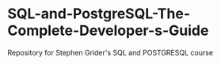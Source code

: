 # SQL-and-PostgreSQL-The-Complete-Developer-s-Guide
Repository for Stephen Grider's SQL and POSTGRESQL course
